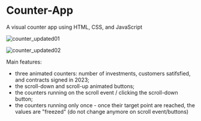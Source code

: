 # Counter-App
A visual counter app using HTML, CSS, and JavaScript

![counter_updated01](https://github.com/Anna-portfolio/Counter-App/assets/75646880/809ec11f-e1d1-4a87-a37c-5dd5ff492566)

![counter_updated02](https://github.com/Anna-portfolio/Counter-App/assets/75646880/f818d105-e343-462c-a0e0-70c9e1db2564)

Main features:
- three animated counters: number of investments, customers satifsfied, and contracts signed in 2023;
- the scroll-down and scroll-up animated buttons;
- the counters running on the scroll event / clicking the scroll-down button;
- the counters running only once - once their target point are reached, the values are "freezed" (do not change anymore on scroll event/buttons)
